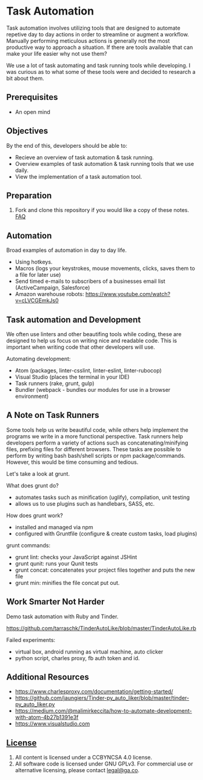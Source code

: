 # Task Automation

Task automation involves utilizing tools that are designed to automate
repetive day to day actions in order to streamline or augment a workflow.
Manually performing meticulous actions is generally not the most productive way
to approach a situation. If there are tools available that can make your life
easier why not use them?

We use a lot of task automating and task running tools while developing. I was
curious as to what some of these tools were and decided to research a bit about
them.

## Prerequisites

-   An open mind

## Objectives

By the end of this, developers should be able to:

-   Recieve an overview of task automation & task running.
-   Overview examples of task automation & task running tools that we use daily.
-   View the implementation of a task automation tool.


## Preparation

1.  Fork and clone this repository if you would like a copy of these notes.
 [FAQ](https://github.com/ga-wdi-boston/meta/wiki/ForkAndClone)

## Automation

Broad examples of automation in day to day life.
 - Using hotkeys.
 - Macros (logs your keystrokes, mouse movements, clicks, saves them to a file
 for later use)
 - Send timed e-mails to subscribers of a businesses email list
 (ActiveCampaign, Salesforce)
 - Amazon warehouse robots: https://www.youtube.com/watch?v=cLVCGEmkJs0

## Task automation and Development

We often use linters and other beautifing tools while coding, these are designed
to help us focus on writing nice and readable code. This is important when
writing code that other developers will use.

Automating development:
- Atom (packages, linter-csslint, linter-eslint, linter-rubocop)
- Visual Studio (places the terminal in your IDE)
- Task runners (rake, grunt, gulp)
- Bundler (webpack - bundles our modules for use in a browser environment)


## A Note on Task Runners

Some tools help us write beautiful code, while others help implement the
programs we write in a more functional perspective. Task runners help developers
 perform a variety of actions such as concatenating/minifying files, prefixing
files for different browsers. These tasks are possible to perform by writing
bash bash/shell scripts or npm package/commands. However, this would be time
consuming and tedious.

Let's take a look at grunt.

What does grunt do?
  - automates tasks such as minification (uglify), compilation, unit testing
  - allows us to use plugins such as handlebars, SASS, etc.

How does grunt work?
  - installed and managed via npm
  - configured with Gruntfile (configure & create custom tasks, load plugins)

grunt commands:
- grunt lint: checks your JavaScript against JSHint
- grunt qunit: runs your Qunit tests
- grunt concat: concatenates your project files together and puts the new file
- grunt min: minifies the file concat put out.


## Work Smarter Not Harder

Demo task automation with Ruby and Tinder.

https://github.com/tarraschk/TinderAutoLike/blob/master/TinderAutoLike.rb

Failed experiments: 
  - virtual box, android running as virtual machine, auto clicker
  - python script, charles proxy, fb auth token and id.


## Additional Resources

-   https://www.charlesproxy.com/documentation/getting-started/
-   https://github.com/jaungiers/Tinder-py_auto_liker/blob/master/tinder-py_auto_liker.py
-   https://medium.com/@malimirkeccita/how-to-automate-development-with-atom-4b27b1391e3f
-   https://www.visualstudio.com


## [License](LICENSE)

1.  All content is licensed under a CC­BY­NC­SA 4.0 license.
1.  All software code is licensed under GNU GPLv3. For commercial use or
    alternative licensing, please contact legal@ga.co.
